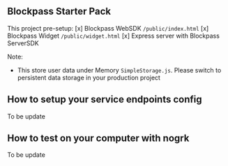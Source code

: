 ## Blockpass Starter Pack

This project pre-setup:
[x] Blockpass WebSDK `/public/index.html`
[x] Blockpass Widget `/public/widget.html`
[x] Express server with Blockpass ServerSDK

Note:

- This store user data under Memory `SimpleStorage.js`. Please switch to persistent data storage in your production project

## How to setup your service endpoints config

To be update

## How to test on your computer with nogrk

To be update
